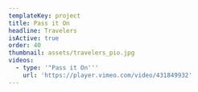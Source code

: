 ```yaml
---
templateKey: project
title: Pass it On
headline: Travelers
isActive: true
order: 40
thumbnail: assets/travelers_pio.jpg
videos:
  - type: '"Pass it On'''
    url: 'https://player.vimeo.com/video/431849932'
---
```

